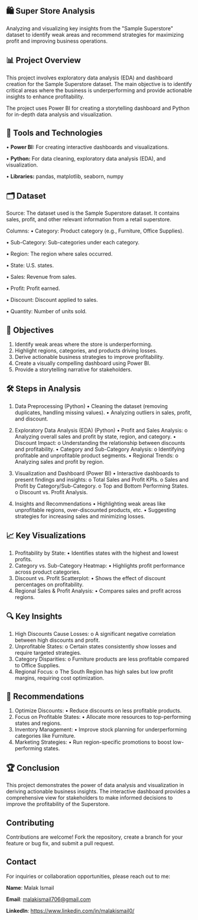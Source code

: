 ## 🛍️ Super Store Analysis
Analyzing and visualizing key insights from the "Sample Superstore" dataset to identify weak areas and recommend strategies for maximizing profit and improving business operations.

## 📊 Project Overview
This project involves exploratory data analysis (EDA) and dashboard creation for the Sample Superstore dataset. The main objective is to identify critical areas where the business is underperforming and provide actionable insights to enhance profitability.

The project uses Power BI for creating a storytelling dashboard and Python for in-depth data analysis and visualization.

## 🧰 Tools and Technologies
•	**Power BI:** For creating interactive dashboards and visualizations.

•	**Python:** For data cleaning, exploratory data analysis (EDA), and visualization.

•	**Libraries:** pandas, matplotlib, seaborn, numpy


## 🗂️ Dataset
Source:
The dataset used is the Sample Superstore dataset. It contains sales, profit, and other relevant information from a retail superstore.

Columns:
•	Category: Product category (e.g., Furniture, Office Supplies).

•	Sub-Category: Sub-categories under each category.

•	Region: The region where sales occurred.

•	State: U.S. states.

•	Sales: Revenue from sales.

•	Profit: Profit earned.

•	Discount: Discount applied to sales.

•	Quantity: Number of units sold.


## 🎯 Objectives
1. Identify weak areas where the store is underperforming.
2. Highlight regions, categories, and products driving losses.
3. Derive actionable business strategies to improve profitability.
4. Create a visually compelling dashboard using Power BI.
5. Provide a storytelling narrative for stakeholders.

## 🛠️ Steps in Analysis
1. Data Preprocessing (Python)
•	Cleaning the dataset (removing duplicates, handling missing values).
•	Analyzing outliers in sales, profit, and discount.

2. Exploratory Data Analysis (EDA) (Python)
•	Profit and Sales Analysis:
  o	Analyzing overall sales and profit by state, region, and category.
•	Discount Impact:
  o	Understanding the relationship between discounts and profitability.
•	Category and Sub-Category Analysis:
  o	Identifying profitable and unprofitable product segments.
•	Regional Trends:
  o	Analyzing sales and profit by region.

3. Visualization and Dashboard (Power BI)
•	Interactive dashboards to present findings and insights:
  o	Total Sales and Profit KPIs.
  o	Sales and Profit by Category/Sub-Category.
  o	Top and Bottom Performing States.
  o	Discount vs. Profit Analysis.

4. Insights and Recommendations
•	Highlighting weak areas like unprofitable regions, over-discounted products, etc.
•	Suggesting strategies for increasing sales and minimizing losses.


## 📈 Key Visualizations
1.	Profitability by State:
  •	Identifies states with the highest and lowest profits.
2.	Category vs. Sub-Category Heatmap:
  •	Highlights profit performance across product categories.
3.	Discount vs. Profit Scatterplot:
  •	Shows the effect of discount percentages on profitability.
4.	Regional Sales & Profit Analysis:
  •	Compares sales and profit across regions.


## 🔍 Key Insights
1.	High Discounts Cause Losses:
  o	A significant negative correlation between high discounts and profit.
2.	Unprofitable States:
  o	Certain states consistently show losses and require targeted strategies.
3.	Category Disparities:
  o	Furniture products are less profitable compared to Office Supplies.
4.	Regional Focus:
  o	The South Region has high sales but low profit margins, requiring cost optimization.


## 📌 Recommendations
1.	Optimize Discounts:
  •	Reduce discounts on less profitable products.
2.	Focus on Profitable States:
  •	Allocate more resources to top-performing states and regions.
3.	Inventory Management:
  •	Improve stock planning for underperforming categories like Furniture.
4.	Marketing Strategies:
  •	Run region-specific promotions to boost low-performing states.


## 🏆 Conclusion
This project demonstrates the power of data analysis and visualization in deriving actionable business insights. The interactive dashboard provides a comprehensive view for stakeholders to make informed decisions to improve the profitability of the Superstore.


## Contributing
Contributions are welcome! Fork the repository, create a branch for your feature or bug fix, and submit a pull request.

## Contact
For inquiries or collaboration opportunities, please reach out to me:

**Name**: Malak Ismail  

**Email**: malakismail706@gmail.com 

**LinkedIn**: https://www.linkedin.com/in/malakismail0/

